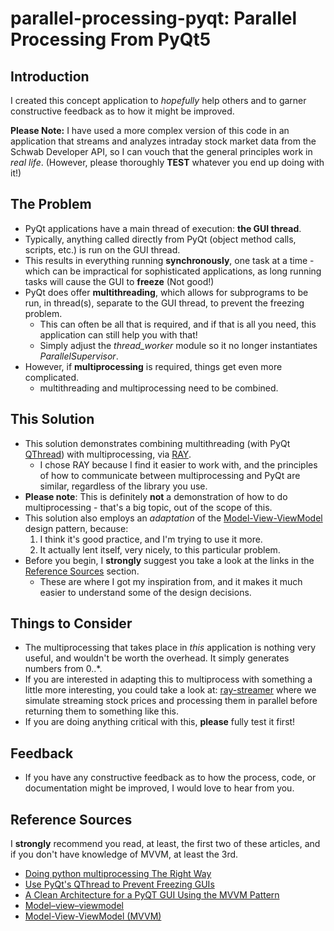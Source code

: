 # parallel-processing-pyqt: Parallel Processing From PyQt5

## Introduction
I created this concept application to _hopefully_ help others and to garner constructive feedback as to how it might be improved.

**Please Note:** I have used a more complex version of this code in an application that streams and analyzes intraday stock market data from the Schwab Developer API, so I can vouch that the general principles work in *real life*. (However, please thoroughly **TEST** whatever you end up doing with it!)

## The Problem
- PyQt applications have a main thread of execution: **the GUI thread**.
- Typically, anything called directly from PyQt (object method calls, scripts, etc.) is run on the GUI thread.
- This results in everything running **synchronously**, one task at a time - which can be impractical for sophisticated applications, as long running tasks will cause the GUI to **freeze** (Not good!)
- PyQt does offer **multithreading**, which allows for subprograms to be run, in thread(s), separate to the GUI thread, to prevent the freezing problem.
  - This can often be all that is required, and if that is all you need, this application can still help you with that!
  - Simply adjust the _thread_worker_ module so it no longer instantiates _ParallelSupervisor_.
- However, if **multiprocessing** is required, things get even more complicated.
  - multithreading and multiprocessing need to be combined.

## This Solution
- This solution demonstrates combining multithreading (with PyQt [QThread](https://doc.qt.io/qt-6/qthread.html)) with multiprocessing, via [RAY](https://www.ray.io/).
  - I chose RAY because I find it easier to work with, and the principles of how to communicate between multiprocessing and PyQt are similar, regardless of the library you use.
- **Please note**: This is definitely **not** a demonstration of how to do multiprocessing - that's a big topic, out of the scope of this.
- This solution also employs an *adaptation* of the [Model-View-ViewModel](https://en.wikipedia.org/wiki/Model%E2%80%93view%E2%80%93viewmodel) design pattern, because:
  1. I think it's good practice, and I'm trying to use it more.
  2. It actually lent itself, very nicely, to this particular problem.
- Before you begin, I **strongly** suggest you take a look at the links in the [Reference Sources](#reference-sources) section.
  - These are where I got my inspiration from, and it makes it much easier to understand some of the design decisions.

## Things to Consider
- The multiprocessing that takes place in *this* application is nothing very useful, and wouldn't be worth the overhead. It simply generates numbers from 0..*.
- If you are interested in adapting this to multiprocess with something a little more interesting, you could take a look at: [ray-streamer](https://github.com/IanAtDazed/ray-streamer) where we simulate streaming stock prices and processing them in parallel before returning them to something like this.
- If you are doing anything critical with this, **please** fully test it first!

## Feedback
- If you have any constructive feedback as to how the process, code, or documentation might be improved, I would love to hear from you.

## Reference Sources
I **strongly** recommend you read, at least, the first two of these articles, and if you don't have knowledge of MVVM, at least the 3rd.

- [Doing python multiprocessing The Right Way](https://medium.com/@sampsa.riikonen/doing-python-multiprocessing-the-right-way-a54c1880e300)
- [Use PyQt's QThread to Prevent Freezing GUIs](https://realpython.com/python-pyqt-qthread/)
- [A Clean Architecture for a PyQT GUI Using the MVVM Pattern](https://medium.com/@mark_huber/a-clean-architecture-for-a-pyqt-gui-using-the-mvvm-pattern-b8e5d9ae833d)
- [Model–view–viewmodel](https://en.wikipedia.org/wiki/Model%E2%80%93view%E2%80%93viewmodel)
- [Model-View-ViewModel (MVVM)](https://learn.microsoft.com/en-us/dotnet/architecture/maui/mvvm)
